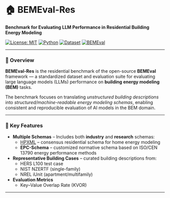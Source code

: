 # 🏠 BEMEval-Res

**Benchmark for Evaluating LLM Performance in Residential Building Energy Modeling**

[![License: MIT](https://img.shields.io/badge/License-MIT-green.svg)](LICENSE)
[![Python](https://img.shields.io/badge/python-3.10+-blue.svg)]()
[![Dataset](https://img.shields.io/badge/dataset-TOML%20%7C%20XML-lightgrey.svg)]()
[![BEMEval](https://img.shields.io/badge/project-BEMEval-orange.svg)]()

---

### 📘 Overview
**BEMEval-Res** is the residential benchmark of the open-source **BEMEval** framework — a standardized dataset and evaluation suite for evaluating large language models (LLMs) performance on **building energy modeling (BEM)** tasks.

The benchmark focuses on translating *unstructured building descriptions* into *structured/machine-readable energy modeling schemas*, enabling consistent and reproducible evaluation of AI models in the BEM domain.

---

### 🧩 Key Features
- **Multiple Schemas** – Includes both **industry** and **research** schemas:
  - [HPXML](https://hpxml.nrel.gov/) – consensus residential schema for home energy modeling
  - **EPC-Schema** – customized normative schema based on ISO/CEN 13790 energy performance methods
- **Representative Building Cases** – curated building descriptions from:
  - HERS L100 test case
  - NIST NZERTF (single-family)
  - NREL iUnit (apartment/multifamily)
- **Evaluation Metrics**
  - Key–Value Overlap Rate (KVOR)


---

